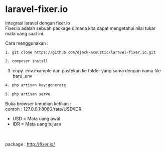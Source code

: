 # laravel-fixer.io
Integrasi laravel dengan fixer.io<br>
Fixer.io adalah sebuah package dimana kita dapat mengetahui nilai tukar mata uang saat ini.

Cara menggunakan :
```git
1. git clone https://github.com/djack-acoustic/laravel-fixer.io.git
```

```bash
2. composer install
```

3. copy .env.example dan pastekan ke folder yang sama dengan nama file baru .env

```bash
4. php artisan key:generate
```

```bash
5. php artisan serve
```

Buka browser kmudian ketikan : <br>
contoh : 127.0.0.1:8080/rate/USD/IDR

- USD = Mata uang awal
- IDR = Mata uang tujuan

<br><br>package : http://fixer.io/
